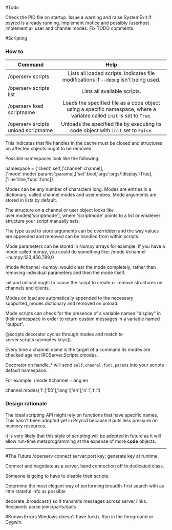 #Todo

Check the PID file on startup. Issue a warning and raise SystemExit if psyrcd is already running.
Implement /notice and possibly /userhost
Implement all user and channel modes.
Fix TODO comments.

#Scripting

### How to
| Command       | Help              |
| ------------- |:-------------:|
| /operserv scripts                   | Lists all loaded scripts. Indicates file modifications if `--debug` isn't being used. |
| /operserv scripts list              | Lists all available scripts.      |
| /operserv load scriptname           | Loads the specified file as a code object using a specific namespace, where a variable called `init` is set to `True`. |
| /operserv srcipts unload scriptname | Unloads the specified file by executing its code object with `init` set to `False`.|


This indicates that file handles in the cache must be closed and structures on affected objects ought to be removed.

Possible namespaces look like the following:

namespace = {'client':self,['channel':channel],['mode':mode/'params':params],['set':bool,'args':args/'display':True],['line':line,'func':func]}

Modes can be any number of characters long. Modes are entries in a dictionary, called channel.modes and user.mdoes. Mode arguments are stored in lists by default.

The structure on a channel or user object looks like user.modes['scriptmode'], where 'scriptmode' points to a list or whatever structure your script manually sets.

The type used to store arguments can be overridden and the way values are appended and removed can be handled from within scripts.

Mode parameters can be stored in Numpy arrays for example. If you have a mode called numpy, you could do something like: /mode #channel +numpy:123,456,789,0

/mode #channel -numpy: would clear the mode completely, rather than removing individual parameters and then the mode itself.

init and unload ought to cause the script to create or remove structures on channels and clients.

Modes on load are automatically appended to the necessary supported_modes dictionary and removed on unload.

Mode scripts can check for the presence of a variable named "display" in their namespace in order to return custom messages in a variable named "output".

@scripts decorator cycles through modes and match to server.scripts.u/cmodes.keys().

Every time a channel name is the target of a command its modes are checked against IRCServer.Scripts.cmodes.

Decorator on handle_* will send `self,channel,func,params` into your scripts default namespace.

For example: /mode #channel +lang:en

channel.modes{'l':['50'],'lang':['en'],'n':1,'t':1}

### Design rationale

The ideal scripting API might rely on functions that have specific names. This hasn't been adopted yet in Psyrcd because it puts less pressure on memory resources.

It is very likely that this style of scripting will be adopted in future as it will allow run-time metaprogramming at the expense of more __code__ objects.

---

#The Future
/operserv connect server:port key; generate key at runtime.

Connect and negotiate as a server, hand connection off to dedicated class.

Someone is going to have to disable their scripts.

Determine the most elegant way of performing breadth-first search with as little stateful info as possible

decorate .broadcast() so it transmits messages across server links. Recipients parse joins/parts/quits

#Known Errors
Windows doesn't have fork(). Run in the foreground or Cygwin.

